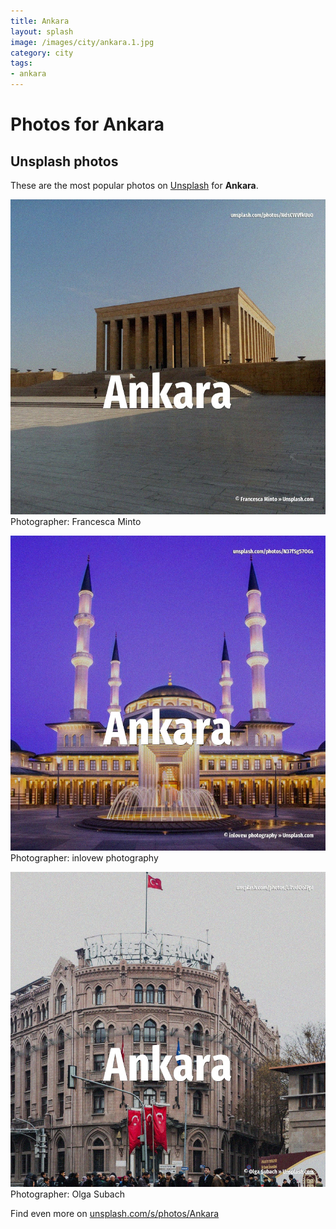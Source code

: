 ```yaml
---
title: Ankara
layout: splash
image: /images/city/ankara.1.jpg
category: city
tags:
- ankara
---
```

# Photos for Ankara
 
## Unsplash photos
These are the most popular photos on [Unsplash](https://unsplash.com) for **Ankara**.
 
![Ankara](/images/city/ankara.1.jpg)
Photographer:  Francesca Minto
 
![Ankara](/images/city/ankara.2.jpg)
Photographer:  inlovew photography
 
![Ankara](/images/city/ankara.3.jpg)
Photographer:  Olga Subach
 
Find even more on [unsplash.com/s/photos/Ankara](https://unsplash.com/s/photos/Ankara)
 
